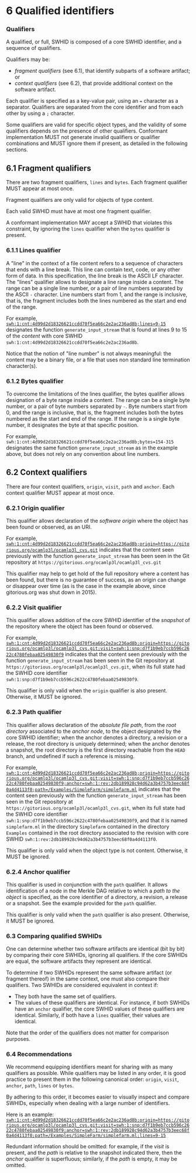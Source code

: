 # 6 Qualified identifiers

### Qualifiers

A qualified, or full, SWHID is composed of a core SWHID identifier, and a
sequence of qualifiers.

Qualifiers may be:

- *fragment qualifiers* (see 6.1), that identify subparts of a software artifact; or
- *context qualifiers* (see 6.2), that provide additional context on the software artifact.

Each qualifier is specified as a key-value pair, using an `=` character as a separator.
Qualifiers are separated from the core identifier and from each other by using a `;` character.

Some qualifiers are valid for specific object types,
and the validity of some qualifiers depends on the presence of other qualifiers.
Conformant implementation MUST not generate invalid qualifiers
or qualifier combinations and MUST ignore them if present,
as detailed in the following sections.

## 6.1 Fragment qualifiers

There are two fragment qualifiers, `lines` and `bytes`.
Each fragment qualifier MUST appear at most once.

Fragment qualifiers are only valid for objects of type content.

Each valid SWHID must have at most one fragment qualifier.

A conformant implementation MAY accept a SWHID that violates this constraint,
by ignoring the `lines` qualifier when the `bytes` qualifier is present.

### 6.1.1 Lines qualifier

A "line" in the context of a file content refers to a sequence of characters that ends with a line break. This line can contain text, code, or any other form of data. In this specification, the line break is the ASCII LF character.
The "lines" qualifier allows to designate a line range inside a content.
The range can be a single line number, or a pair of line numbers separated by the ASCII `-` character.
Line numbers start from 1, and the range is inclusive, that is, the fragment includes both the lines numbered as the start and end of the range.

For example, [`swh:1:cnt:4d99d2d18326621ccdd70f5ea66c2e2ac236ad8b;lines=9-15`](https://archive.softwareheritage.org/swh:1:cnt:4d99d2d18326621ccdd70f5ea66c2e2ac236ad8b;lines=9-15)
designates the function `generate_input_stream` that is found at lines 9 to 15 of the *content* with core SWHID `swh:1:cnt:4d99d2d18326621ccdd70f5ea66c2e2ac236ad8b`.

Notice that the notion of "line number" is not always meaningful: the content
may be a binary file, or a file that uses non standard line termination character(s).

### 6.1.2 Bytes qualifier

To overcome the limitations of the lines qualifier, the bytes qualifier allows
designation of a byte range inside a content.  The range can be a single byte number, or a pair of byte numbers separated by `-`.
Byte numbers start from 0, and the range is inclusive, that is, the fragment includes both the bytes numbered as the start and end of the range.
If the range is a single byte number, it designates the byte at that specific position.

For example, `swh:1:cnt:4d99d2d18326621ccdd70f5ea66c2e2ac236ad8b;bytes=154-315`
designates the same function `generate_input_stream` as in the example above, but
does not rely on any convention about line numbers.


## 6.2 Context qualifiers

There are four context qualifiers, `origin`, `visit`, `path` and `anchor`.
Each context qualifier MUST appear at most once.

### 6.2.1 Origin qualifier

This qualifier allows declaration of the *software origin* where the
object has been found or observed, as an URI.

For example, [`swh:1:cnt:4d99d2d18326621ccdd70f5ea66c2e2ac236ad8b;origin=https://gitorious.org/ocamlp3l/ocamlp3l_cvs.git`](https://archive.softwareheritage.org/swh:1:cnt:4d99d2d18326621ccdd70f5ea66c2e2ac236ad8b;origin=https://gitorious.org/ocamlp3l/ocamlp3l_cvs.git)
indicates that the content seen previously with the function `generate_input_stream` has
been seen in the Git repository at `https://gitorious.org/ocamlp3l/ocamlp3l_cvs.git`

This qualifier may help to get hold of the full repository where a
content has been found, but there is no guarantee of success, as an origin
can change or disappear over time (as is the case in the example above, since 
gitorious.org was shut down in 2015).

### 6.2.2 Visit qualifier

This qualifier allows addition of the core SWHID identifier of the *snapshot* 
of the repository where the object has been found or observed.

For example, [`swh:1:cnt:4d99d2d18326621ccdd70f5ea66c2e2ac236ad8b;origin=https://gitorious.org/ocamlp3l/ocamlp3l_cvs.git;visit=swh:1:snp:d7f1b9eb7ccb596c2622c4780febaa02549830f9`](https://archive.softwareheritage.org/swh:1:cnt:4d99d2d18326621ccdd70f5ea66c2e2ac236ad8b;origin=https://gitorious.org/ocamlp3l/ocamlp3l_cvs.git;visit=swh:1:snp:d7f1b9eb7ccb596c2622c4780febaa02549830f9)
indicates that the content seen previously with the function `generate_input_stream` has
been seen in the Git repository at `https://gitorious.org/ocamlp3l/ocamlp3l_cvs.git`, when
its full state had the SWHID core identifier `swh:1:snp:d7f1b9eb7ccb596c2622c4780febaa02549830f9`. 

This qualifier is only valid when the `origin` qualifier is also present.
Otherwise, it MUST be ignored.

### 6.2.3 Path qualifier

This qualifier allows declaration of the *absolute file path*, from the *root
directory* associated to the *anchor node*, to the object designated by the core
SWHID identifier; when the anchor denotes a directory, a revision or a release,
the root directory is uniquely determined; when the anchor denotes a snapshot,
the root directory is the first directory reachable from the `HEAD` branch,
and undefined if such a reference is missing.

For example, [`swh:1:cnt:4d99d2d18326621ccdd70f5ea66c2e2ac236ad8b;origin=https://gitorious.org/ocamlp3l/ocamlp3l_cvs.git;visit=swh:1:snp:d7f1b9eb7ccb596c2622c4780febaa02549830f9;anchor=swh:1:rev:2db189928c94d62a3b4757b3eec68f0a4d4113f0;path=/Examples/SimpleFarm/simplefarm.ml`](https://archive.softwareheritage.org/swh:1:cnt:4d99d2d18326621ccdd70f5ea66c2e2ac236ad8b;origin=https://gitorious.org/ocamlp3l/ocamlp3l_cvs.git;visit=swh:1:snp:d7f1b9eb7ccb596c2622c4780febaa02549830f9;anchor=swh:1:rev:2db189928c94d62a3b4757b3eec68f0a4d4113f0;path=/Examples/SimpleFarm/simplefarm.ml)
indicates that the content seen previously with the function `generate_input_stream` has
been seen in the Git repository at `https://gitorious.org/ocamlp3l/ocamlp3l_cvs.git`, when
its full state had the SWHID core identifier `swh:1:snp:d7f1b9eb7ccb596c2622c4780febaa02549830f9`, and that it is named `simplefarm.ml` in the directory `Simplefarm` contained in the directory `Examples` contained in the root directory associated to the revision with core SWHID `swh:1:rev:2db189928c94d62a3b4757b3eec68f0a4d4113f0`.

This qualifier is only valid when the object type is not content.
Otherwise, it MUST be ignored.

### 6.2.4 Anchor qualifier

This qualifier is used in conjunction with the `path` qualifier.
It allows identification of a node in the Merkle DAG relative to which
a *path to the object* is specified, as the core identifier of a directory,
a revision, a release or a snapshot. See the example provided for the
`path` qualifier.

This qualifier is only valid when the `path` qualifier is also present.
Otherwise, it MUST be ignored.

### 6.3 Comparing qualified SWHIDs

One can determine whether two software artifacts are identical (bit by bit) by
comparing their core SWHIDs, ignoring all qualifiers. If the core SWHIDs are equal,
the software artifacts they represent are identical.

To determine if two SWHIDs represent the same software artifact (or fragment
thereof) in the same context, one must also compare their qualifiers. Two SWHIDs
are considered equivalent in context if:

- They both have the same set of qualifiers.
- The values of these qualifiers are identical. For instance, if both SWHIDs
  have an `anchor` qualifier, the core SWHID values of these qualifiers are
  identical. Similarly, if both have a `lines` qualifier, their values are identical.

Note that the order of the qualifiers does not matter for comparison purposes.

### 6.4 Recommendations

We recommend equipping identifiers meant for sharing with as many
qualifiers as possible. While qualifiers may be listed in any order, it
is good practice to present them in the following canonical order:
`origin`, `visit`, `anchor`, `path`, `lines` or `bytes`. 

By adhering to this order, it becomes easier to visually inspect and compare
SWHIDs, especially when dealing with a large number of identifiers.

Here is an example: [`swh:1:cnt:4d99d2d18326621ccdd70f5ea66c2e2ac236ad8b;origin=https://gitorious.org/ocamlp3l/ocamlp3l_cvs.git;visit=swh:1:snp:d7f1b9eb7ccb596c2622c4780febaa02549830f9;anchor=swh:1:rev:2db189928c94d62a3b4757b3eec68f0a4d4113f0;path=/Examples/SimpleFarm/simplefarm.ml;lines=9-15`](https://archive.softwareheritage.org/swh:1:cnt:4d99d2d18326621ccdd70f5ea66c2e2ac236ad8b;origin=https://gitorious.org/ocamlp3l/ocamlp3l_cvs.git;visit=swh:1:snp:d7f1b9eb7ccb596c2622c4780febaa02549830f9;anchor=swh:1:rev:2db189928c94d62a3b4757b3eec68f0a4d4113f0;path=/Examples/SimpleFarm/simplefarm.ml;lines=9-15)

Redundant information should be omitted: for example, if the *visit* is present,
and the *path* is relative to the snapshot indicated there, then the *anchor*
qualifier is superfluous; similarly, if the *path* is empty, it may be omitted.
